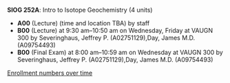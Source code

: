 **SIOG 252A**: Intro to Isotope Geochemistry (4 units)

- **A00** (Lecture) (time and location TBA) by staff
- **B00** (Lecture) at 9:30 am–10:50 am on Wednesday, Friday at VAUGN 300 by Severinghaus, Jeffrey P. (A02751129),Day, James M.D. (A09754493)
- **B00** (Final Exam) at 8:00 am–10:59 am on Wednesday at VAUGN 300 by Severinghaus, Jeffrey P. (A02751129),Day, James M.D. (A09754493)

[Enrollment numbers over time](./SIOG252A.tsv)
